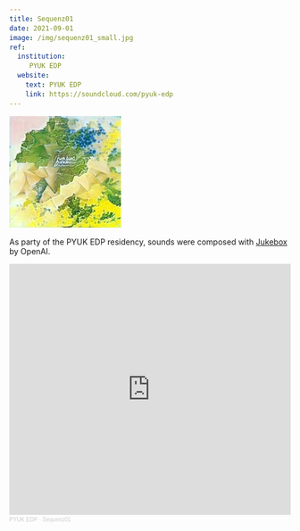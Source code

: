 ```yaml
---
title: Sequenz01
date: 2021-09-01
image: /img/sequenz01_small.jpg
ref:
  institution:
     PYUK EDP
  website:
    text: PYUK EDP
    link: https://soundcloud.com/pyuk-edp
---
```


![Cover Image Sequenz01.](/img/sequenz01_small.jpg)

As party of the PYUK EDP residency, sounds were composed with [Jukebox](https://jukebox.openai.com/) by OpenAI.

<iframe width="100%" height="450" scrolling="no" frameborder="no" allow="autoplay" src="https://w.soundcloud.com/player/?url=https%3A//api.soundcloud.com/playlists/1297840099&color=%23ff5500&auto_play=false&hide_related=false&show_comments=true&show_user=true&show_reposts=false&show_teaser=true"></iframe><div style="font-size: 10px; color: #cccccc;line-break: anywhere;word-break: normal;overflow: hidden;white-space: nowrap;text-overflow: ellipsis; font-family: Interstate,Lucida Grande,Lucida Sans Unicode,Lucida Sans,Garuda,Verdana,Tahoma,sans-serif;font-weight: 100;"><a href="https://soundcloud.com/pyuk-edp" title="PYUK EDP" target="_blank" style="color: #cccccc; text-decoration: none;">PYUK EDP</a> · <a href="https://soundcloud.com/pyuk-edp/sets/sequenz01" title="Sequenz01" target="_blank" style="color: #cccccc; text-decoration: none;">Sequenz01</a></div>